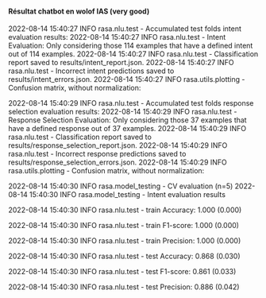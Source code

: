 #### Résultat chatbot en wolof IAS (very good)

2022-08-14 15:40:27 INFO     rasa.nlu.test  - Accumulated test folds intent evaluation results:
2022-08-14 15:40:27 INFO     rasa.nlu.test  - Intent Evaluation: Only considering those 114 examples that have a defined intent out of 114 examples.
2022-08-14 15:40:27 INFO     rasa.nlu.test  - Classification report saved to results/intent_report.json.
2022-08-14 15:40:27 INFO     rasa.nlu.test  - Incorrect intent predictions saved to results/intent_errors.json.
2022-08-14 15:40:27 INFO     rasa.utils.plotting  - Confusion matrix, without normalization: 


2022-08-14 15:40:29 INFO     rasa.nlu.test  - Accumulated test folds response selection evaluation results:
2022-08-14 15:40:29 INFO     rasa.nlu.test  - Response Selection Evaluation: Only considering those 37 examples that have a defined response out of 37 examples.
2022-08-14 15:40:29 INFO     rasa.nlu.test  - Classification report saved to results/response_selection_report.json.
2022-08-14 15:40:29 INFO     rasa.nlu.test  - Incorrect response predictions saved to results/response_selection_errors.json.
2022-08-14 15:40:29 INFO     rasa.utils.plotting  - Confusion matrix, without normalization: 



2022-08-14 15:40:30 INFO     rasa.model_testing  - CV evaluation (n=5)
2022-08-14 15:40:30 INFO     rasa.model_testing  - Intent evaluation results

2022-08-14 15:40:30 INFO     rasa.nlu.test  - train Accuracy: 1.000 (0.000)

2022-08-14 15:40:30 INFO     rasa.nlu.test  - train F1-score: 1.000 (0.000)

2022-08-14 15:40:30 INFO     rasa.nlu.test  - train Precision: 1.000 (0.000)

2022-08-14 15:40:30 INFO     rasa.nlu.test  - test Accuracy: 0.868 (0.030)

2022-08-14 15:40:30 INFO     rasa.nlu.test  - test F1-score: 0.861 (0.033)

2022-08-14 15:40:30 INFO     rasa.nlu.test  - test Precision: 0.886 (0.042)


